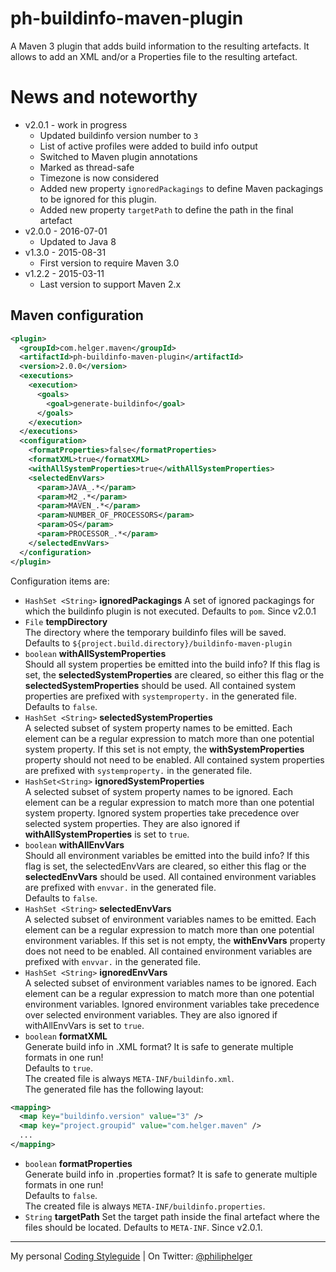 # ph-buildinfo-maven-plugin

A Maven 3 plugin that adds build information to the resulting artefacts.
It allows to add an XML and/or a Properties file to the resulting artefact.

# News and noteworthy
  * v2.0.1 - work in progress
    * Updated buildinfo version number to `3`
    * List of active profiles were added to build info output
    * Switched to Maven plugin annotations
    * Marked as thread-safe
    * Timezone is now considered
    * Added new property `ignoredPackagings` to define Maven packagings to be ignored for this plugin.
    * Added new property `targetPath` to define the path in the final artefact
  * v2.0.0 - 2016-07-01
    * Updated to Java 8
  * v1.3.0 - 2015-08-31
    * First version to require Maven 3.0
  * v1.2.2 - 2015-03-11
    * Last version to support Maven 2.x  

## Maven configuration
```xml
<plugin>
  <groupId>com.helger.maven</groupId>
  <artifactId>ph-buildinfo-maven-plugin</artifactId>
  <version>2.0.0</version>
  <executions>
    <execution>
      <goals>
        <goal>generate-buildinfo</goal>
      </goals>
    </execution>
  </executions>
  <configuration>
    <formatProperties>false</formatProperties>
    <formatXML>true</formatXML>
    <withAllSystemProperties>true</withAllSystemProperties>
    <selectedEnvVars>
      <param>JAVA_.*</param>
      <param>M2_.*</param>
      <param>MAVEN_.*</param>
      <param>NUMBER_OF_PROCESSORS</param>
      <param>OS</param>
      <param>PROCESSOR_.*</param>
    </selectedEnvVars>
  </configuration>
</plugin>
```

Configuration items are:

  * `HashSet <String>` **ignoredPackagings**
    A set of ignored packagings for which the buildinfo plugin is not executed.
    Defaults to `pom`.
    Since v2.0.1 
  * `File` **tempDirectory**  
    The directory where the temporary buildinfo files will be saved.  
    Defaults to `${project.build.directory}/buildinfo-maven-plugin`
  * `boolean` **withAllSystemProperties**  
    Should all system properties be emitted into the build info? 
    If this flag is set, the **selectedSystemProperties** are cleared, so either this flag or
    the **selectedSystemProperties** should be used. All contained system properties are prefixed with
    `systemproperty.` in the generated file.  
    Defaults to `false`.
  * `HashSet <String>` **selectedSystemProperties**  
     A selected subset of system property names 
     to be emitted. Each element can be a regular expression to match more than one potential 
     system property. If this set is not empty, the **withSystemProperties** property should not 
     need to be enabled. All contained system properties are prefixed with `systemproperty.`
     in the generated file.
  * `HashSet<String>` **ignoredSystemProperties**  
     A selected subset of system property names 
     to be ignored. Each element can be a regular expression to match more than one potential system
     property. Ignored system properties take precedence over selected system properties. 
     They are also ignored if **withAllSystemProperties** is set to `true`.
  * `boolean` **withAllEnvVars**  
     Should all environment variables be emitted into the build info? If this flag is set, 
     the selectedEnvVars are cleared, so either this flag or the **selectedEnvVars** should be used.
     All contained environment variables are prefixed with `envvar.` in the generated file.  
     Defaults to `false`.
  * `HashSet <String>` **selectedEnvVars**  
     A selected subset of environment variables names to be emitted. Each element can be 
     a regular expression to match more than one potential environment variables. 
     If this set is not empty, the **withEnvVars** property does not need to be enabled.
     All contained environment variables are prefixed with `envvar.` in the generated file.
  * `HashSet <String>` **ignoredEnvVars**  
     A selected subset of environment variables names to be ignored. Each element can be a 
     regular expression to match more than one potential environment variables. Ignored 
     environment variables take precedence over selected environment variables.
     They are also ignored if withAllEnvVars is set to `true`.
  * `boolean` **formatXML**  
     Generate build info in .XML format? It is safe to generate multiple formats in one run!  
     Defaults to `true`.  
     The created file is always `META-INF/buildinfo.xml`.  
     The generated file has the following layout:
```xml     
<mapping>
  <map key="buildinfo.version" value="3" />
  <map key="project.groupid" value="com.helger.maven" />
  ...
</mapping>
```

  * `boolean` **formatProperties**  
    Generate build info in .properties format? It is safe to generate multiple formats in one run!  
    Defaults to `false`.  
    The created file is always `META-INF/buildinfo.properties`.
  * `String` **targetPath**
    Set the target path inside the final artefact where the files should be located.
    Defaults to `META-INF`.
    Since v2.0.1.  

---

My personal [Coding Styleguide](https://github.com/phax/meta/blob/master/CodeingStyleguide.md) |
On Twitter: <a href="https://twitter.com/philiphelger">@philiphelger</a>
